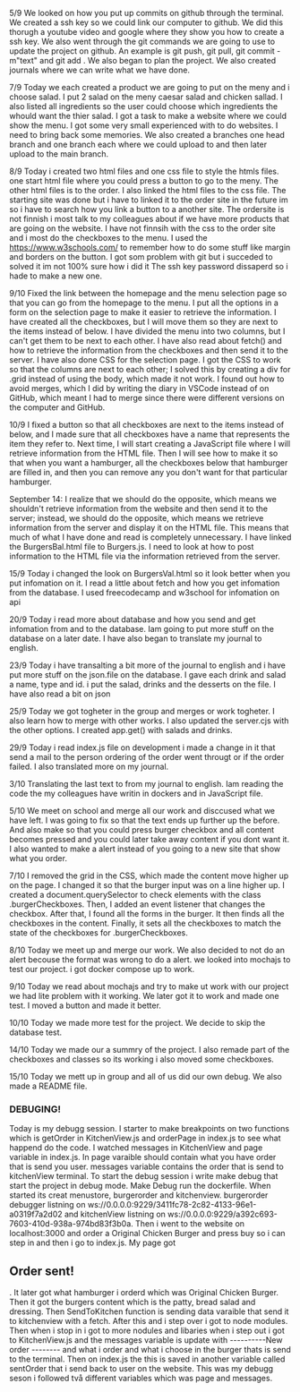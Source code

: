 5/9 We looked on how you put up commits on github through the terminal. We created a ssh key so we could link our computer to github. 
We did this thorugh a youtube video and google where they show you how to create a ssh key. We also went through the git commands 
we are going to use to update the project on github. An example is git push, git pull, git commit -m"text" and git add . 
We also began to plan the project. We also created journals where we can write what we have done.

7/9 Today we each created a product we are going to put on the meny and i choose salad. I put 2 salad on the meny caesar salad and 
chicken sallad. I also listed all ingredients so the user could choose which ingredients the whould want the thier salad. I got a 
task to make a website where we could show the menu. I got some very small experienced with to do websites. I need to bring back 
some memories. We also created a branches one head branch and one branch each where we could upload to and then later upload to 
the main branch.

8/9 Today i created two html files and one css file to style the htmls files. one start html file where you could press a button to go 
to the meny. The other html files is to the order. I also linked the html files to the css file. The starting site was done but i 
have to linked it to the order site in the future im so i have to search how you link a button to a another site. The ordersite is 
not finnish i most talk to my colleagues about if we have more products that are going on the website. I have not finnsih with the 
css to the order site and i most do the checkboxes to the menu. I used the https://www.w3schools.com/ to remember how to do some 
stuff like margin and borders on the button. I got som problem with git but i succeded to solved it im not 100% sure how i did it 
The ssh key password dissaperd so i hade to make a new one.

9/10 Fixed the link between the homepage and the menu selection page so that you can go from the homepage to the menu. 
I put all the options in a form on the selection page to make it easier to retrieve the information. I have created all 
the checkboxes, but I will move them so they are next to the items instead of below. I have divided the menu into two columns, 
but I can't get them to be next to each other. I have also read about fetch() and how to retrieve the information from the 
checkboxes and then send it to the server. I have also done CSS for the selection page. I got the CSS to work so that the columns 
are next to each other; I solved this by creating a div for .grid instead of using the body, which made it not work. I found out 
how to avoid merges, which I did by writing the diary in VSCode instead of on GitHub, which meant I had to merge since there were 
different versions on the computer and GitHub.

10/9 I fixed a button so that all checkboxes are next to the items instead of below, 
and I made sure that all checkboxes have a name that represents the item they refer to. Next time, 
I will start creating a JavaScript file where I will retrieve information from the HTML file. 
Then I will see how to make it so that when you want a hamburger, all the checkboxes below that hamburger are filled in, 
and then you can remove any you don't want for that particular hamburger.

September 14: I realize that we should do the opposite, which means we shouldn't retrieve information 
from the website and then send it to the server; instead, we should do the opposite, which means we retrieve 
information from the server and display it on the HTML file. This means that much of what I have done and read 
is completely unnecessary. I have linked the BurgersBal.html file to Burgers.js. I need to look at how to post 
information to the HTML file via the information retrieved from the server.

15/9 Today i changed the look on BurgersVal.html so it look better when you put infomation on it. 
I read a little about fetch and how you get infomation from the database. I used freecodecamp and 
w3school for infomation on api

20/9 Today i read more about database and how you send and get infomation from and to the database. 
Iam going to put more stuff on the database on a later date. I have also began to translate my journal to english.

23/9 Today i have transalting a bit more of the journal to english and i have put more stuff on the json.file on the database.
I gave each drink and salad a name, type and id.
i put the salad, drinks and the desserts on the file. I have also read a bit on json

25/9 Today we got togheter in the group and merges or work togheter. I also learn how to merge with other works.
I also updated the server.cjs with the other options. I created app.get() with salads and drinks.

29/9 Today i read index.js file on development i made a change in it that send a mail to the person 
ordering of the order went througt or if the order failed. I also translated more on my journal.

3/10 Translating the last text to from my journal to english. Iam reading the code the my colleagues have writin in dockers and in 
JavaScript file.

5/10 We meet on school and merge all our work and disccused what we have left. I was going to fix so that the 
text ends up further up the before. And also make so that you could press burger checkbox and all content becomes pressed
and you could later take away content if you dont want it. I also wanted to make a alert instead of you going to a new site 
that show what you order.

7/10 I removed the grid in the CSS, which made the content move higher up on the page. I changed it so that the burger input
 was on a line higher up. I created a document.querySelector to check elements with the class .burgerCheckboxes. Then, I added 
 an event listener that changes the checkbox. After that, I found all the forms in the burger. It then finds all the checkboxes 
 in the content. Finally, it sets all the checkboxes to match the state of the checkboxes for .burgerCheckboxes.

 8/10 Today we meet up and merge our work. We also decided to not do an alert becouse the format was wrong to do a alert.
 we looked into mochajs to test our project. i got docker compose up to work.

 9/10 Today we read about mochajs and try to make ut work with our project we had lite problem with it working. 
 We later got it to work and made one test. I moved a button and made it better.

 10/10 Today we made more test for the project. We decide to skip the database test.

 14/10 Today we made our a summry of the project. I also remade part of the checkboxes 
 and classes so its working i also moved some checkboxes.

 15/10 Today we mett up in group and all of us did our own debug. We also made a README file.
 
 ### DEBUGING!
 Today is my debugg session. I starter to make breakpoints on two functions which is getOrder in KitchenView.js and orderPage in 
 index.js to see what happend do the code. I watched messages in KitchenView and page variable in index.js.
 In page varaible should contain what you have order that is send you user. messages variable contains the order that is send to
 kitchenView terminal. To start the debug session i write make debug that start the project in debug mode. Make Debug run
 the dockerfile. When started its creat menustore, burgerorder and kitchenview. burgerorder debugger listning on 
 ws://0.0.0.0:9229/3411fc78-2c82-4133-96e1-a0319f7a2d02 and kitchenView listning on 
 ws://0.0.0.0:9229/a392c693-7603-410d-938a-974bd83f3b0a. Then i went to the website on localhost:3000 and order a 
 Original Chicken Burger and press buy so i can step in and then i go to index.js. My page got <h2>Order sent!</h2>.
 It later got what hamburger i orderd which was Original Chicken Burger. Then it got the burgers content which 
 is the patty, bread salad and dressing. 
 Then SendToKitchen function is sending data varaible that send it to kitchenview with a fetch. 
 After this and i step over i got to node modules. Then when i stop in i got to more nodules and libaries when i 
 step out i got to KitchenView.js and the messages variable is update with ----------New order -------- and what i order and what i choose in the burger thats is send to the terminal. Then on index.js the this is saved in another variable called sentOrder that i send back to user on the website. This was my debugg seson i followed två different variables which was page and messages.


